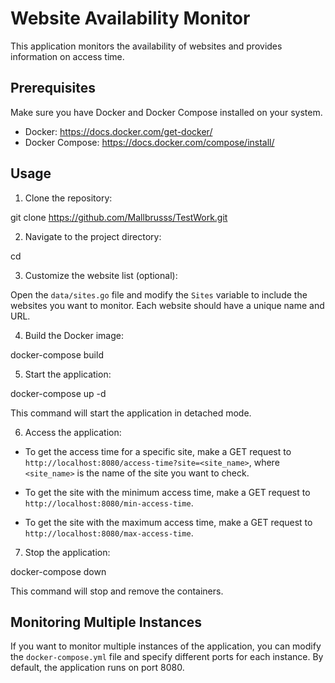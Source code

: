 # Website Availability Monitor

This application monitors the availability of websites and provides information on access time.

## Prerequisites

Make sure you have Docker and Docker Compose installed on your system.

- Docker: https://docs.docker.com/get-docker/
- Docker Compose: https://docs.docker.com/compose/install/

## Usage

1. Clone the repository:

git clone <https://github.com/Mallbrusss/TestWork.git>


2. Navigate to the project directory:

cd </rootStorage>


3. Customize the website list (optional):

Open the `data/sites.go` file and modify the `Sites` variable to include the websites you want to monitor. Each website should have a unique name and URL.

4. Build the Docker image:

docker-compose build

5. Start the application:

docker-compose up -d

This command will start the application in detached mode.

6. Access the application:

- To get the access time for a specific site, make a GET request to `http://localhost:8080/access-time?site=<site_name>`, where `<site_name>` is the name of the site you want to check.

- To get the site with the minimum access time, make a GET request to `http://localhost:8080/min-access-time`.

- To get the site with the maximum access time, make a GET request to `http://localhost:8080/max-access-time`.

7. Stop the application:

docker-compose down


This command will stop and remove the containers.

## Monitoring Multiple Instances

If you want to monitor multiple instances of the application, you can modify the `docker-compose.yml` file and specify different ports for each instance. By default, the application runs on port 8080.
